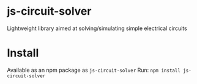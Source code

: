 # js-circuit-solver
Lightweight library aimed at solving/simulating simple electrical circuits

# Install

Available as an npm package as `js-circuit-solver`
Run:
`npm install js-circuit-solver`
